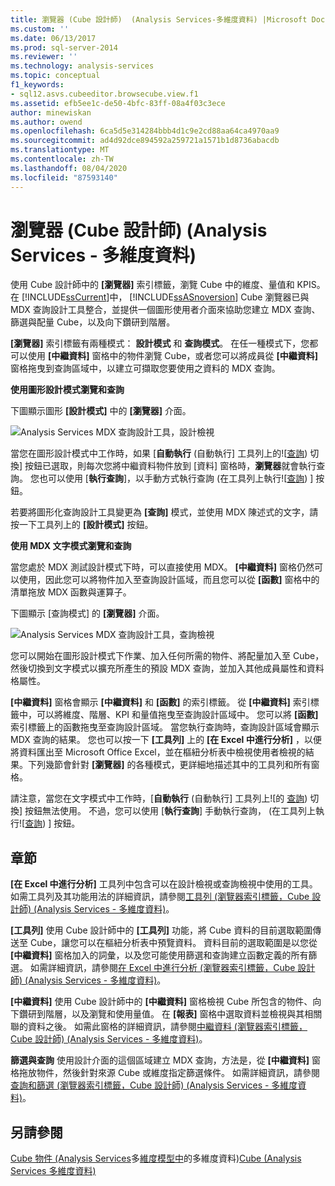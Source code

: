 ```yaml
---
title: 瀏覽器 (Cube 設計師)  (Analysis Services-多維度資料) |Microsoft Docs
ms.custom: ''
ms.date: 06/13/2017
ms.prod: sql-server-2014
ms.reviewer: ''
ms.technology: analysis-services
ms.topic: conceptual
f1_keywords:
- sql12.asvs.cubeeditor.browsecube.view.f1
ms.assetid: efb5ee1c-de50-4bfc-83ff-08a4f03c3ece
author: minewiskan
ms.author: owend
ms.openlocfilehash: 6ca5d5e314284bbb4d1c9e2cd88aa64ca4970aa9
ms.sourcegitcommit: ad4d92dce894592a259721a1571b1d8736abacdb
ms.translationtype: MT
ms.contentlocale: zh-TW
ms.lasthandoff: 08/04/2020
ms.locfileid: "87593140"
---
```

# <a name="browser-cube-designer-analysis-services---multidimensional-data"></a>瀏覽器 (Cube 設計師) (Analysis Services - 多維度資料)
  使用 Cube 設計師中的 **[瀏覽器]** 索引標籤，瀏覽 Cube 中的維度、量值和 KPIS。 在 [!INCLUDE[ssCurrent](../includes/sscurrent-md.md)]中， [!INCLUDE[ssASnoversion](../includes/ssasnoversion-md.md)] Cube 瀏覽器已與 MDX 查詢設計工具整合，並提供一個圖形使用者介面來協助您建立 MDX 查詢、篩選與配量 Cube，以及向下鑽研到階層。

 **[瀏覽器]** 索引標籤有兩種模式： **設計模式** 和 **查詢模式**。 在任一種模式下，您都可以使用 **[中繼資料]** 窗格中的物件瀏覽 Cube，或者您可以將成員從 **[中繼資料]** 窗格拖曳到查詢區域中，以建立可擷取您要使用之資料的 MDX 查詢。

 **使用圖形設計模式瀏覽和查詢**

 下圖顯示圖形 **[設計模式]** 中的 **[瀏覽器]** 介面。

 ![Analysis Services MDX 查詢設計工具，設計檢視](media/rsqd-dsawas-mdx-designmode.gif "Analysis Services MDX 查詢設計工具，設計檢視")

 當您在圖形設計模式中工作時，如果 [**自動執行** (自動執行] 工具列上的![[查詢](media/rsqdicon-autoexecute.gif "自動執行查詢")) 切換] 按鈕已選取，則每次您將中繼資料物件放到 [資料] 窗格時，**瀏覽器**就會執行查詢。 您也可以使用 [**執行查詢**]，以手動方式執行查詢 (在工具列上執行![[查詢](media/rsqdicon-run.gif "執行查詢")) ] 按鈕。

 若要將圖形化查詢設計工具變更為 **[查詢]** 模式，並使用 MDX 陳述式的文字，請按一下工具列上的 **[設計模式]** 按鈕。

 **使用 MDX 文字模式瀏覽和查詢**

 當您處於 MDX 測試設計模式下時，可以直接使用 MDX。 **[中繼資料]** 窗格仍然可以使用，因此您可以將物件加入至查詢設計區域，而且您可以從 **[函數]** 窗格中的清單拖放 MDX 函數與運算子。

 下圖顯示 [查詢模式] 的 **[瀏覽器]** 介面。

 ![Analysis Services MDX 查詢設計工具，查詢檢視](media/rsqd-dsawas-mdx-querymode.gif "Analysis Services MDX 查詢設計工具，查詢檢視")

 您可以開始在圖形設計模式下作業、加入任何所需的物件、將配量加入至 Cube，然後切換到文字模式以擴充所產生的預設 MDX 查詢，並加入其他成員屬性和資料格屬性。

 **[中繼資料]** 窗格會顯示 **[中繼資料]** 和 **[函數]** 的索引標籤。 從 **[中繼資料]** 索引標籤中，可以將維度、階層、KPI 和量值拖曳至查詢設計區域中。 您可以將 **[函數]** 索引標籤上的函數拖曳至查詢設計區域。 當您執行查詢時，查詢設計區域會顯示 MDX 查詢的結果。 您也可以按一下 **[工具列]** 上的 **[在 Excel 中進行分析]** ，以便將資料匯出至 Microsoft Office Excel，並在樞紐分析表中檢視使用者檢視的結果。下列幾節會針對 **[瀏覽器]** 的各種模式，更詳細地描述其中的工具列和所有窗格。

 請注意，當您在文字模式中工作時，[**自動執行** (自動執行] 工具列上![的 [查詢](media/rsqdicon-autoexecute.gif "自動執行查詢")) 切換] 按鈕無法使用。 不過，您可以使用 [**執行查詢**] 手動執行查詢， (在工具列上執行![[查詢](media/rsqdicon-run.gif "執行查詢")) ] 按鈕。

## <a name="sections"></a>章節
 **[在 Excel 中進行分析]** 工具列中包含可以在設計檢視或查詢檢視中使用的工具。 如需工具列及其功能用法的詳細資訊，請參閱[工具列 &#40;瀏覽器索引標籤，Cube 設計師&#41; &#40;Analysis Services - 多維度資料&#41;](toolbar-browser-tab-cube-designer-analysis-services-multidimensional-data.md)。

 **[工具列]** 使用 Cube 設計師中的 **[工具列]** 功能，將 Cube 資料的目前選取範圍傳送至 Cube，讓您可以在樞紐分析表中預覽資料。 資料目前的選取範圍是以您從 **[中繼資料]** 窗格加入的詞彙，以及您可能使用篩選和查詢建立函數定義的所有篩選。 如需詳細資訊，請參閱[在 Excel 中進行分析 &#40;瀏覽器索引標籤，Cube 設計師&#41; &#40;Analysis Services - 多維度資料&#41;](analyze-in-excel-browser-cube-designer-analysis-services-multidimensional-data.md)。

 **[中繼資料]** 使用 Cube 設計師中的 **[中繼資料]** 窗格檢視 Cube 所包含的物件、向下鑽研到階層，以及瀏覽和使用量值。 在 **[報表]** 窗格中選取資料並檢視與其相關聯的資料之後。 如需此窗格的詳細資訊，請參閱[中繼資料 &#40;瀏覽器索引標籤，Cube 設計師&#41; &#40;Analysis Services - 多維度資料&#41;](metadata-browser-tab-cube-designer-analysis-services-multidimensional-data.md)。

 **篩選與查詢** 使用設計介面的這個區域建立 MDX 查詢，方法是，從 **[中繼資料]** 窗格拖放物件，然後針對來源 Cube 或維度指定篩選條件。 如需詳細資訊，請參閱[查詢和篩選 &#40;瀏覽器索引標籤，Cube 設計師&#41; &#40;Analysis Services - 多維度資料&#41;](query-filter-browser-cube-designer-analysis-services-multidimensional-data.md)。

## <a name="see-also"></a>另請參閱
 [Cube 物件 &#40;Analysis Services](multidimensional-models-olap-logical-cube-objects/cube-objects-analysis-services-multidimensional-data.md)多[維度模型中](multidimensional-models/cubes-in-multidimensional-models.md)的多維度資料&#41;[Cube &#40;Analysis Services 多維度資料&#41;](cube-designer-analysis-services-multidimensional-data.md)


